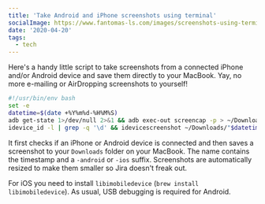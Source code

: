 ```yaml
---
title: 'Take Android and iPhone screenshots using terminal'
socialImage: https://www.fantomas-ls.com/images/screenshots-using-terminal.png
date: '2020-04-20'
tags:
  - tech
---
```


Here's a handy little script to take screenshots from a connected iPhone and/or Android device and save them directly to your MacBook. Yay, no more e-mailing or AirDropping screenshots to yourself!​

```bash
#!/usr/bin/env bash
set -e
datetime=$(date +%Y%m%d-%H%M%S)
adb get-state 1>/dev/null 2>&1 && adb exec-out screencap -p > ~/Downloads/"$datetime-android.png" && sips -Z 1024 ~/Downloads/"$datetime-android.png"
idevice_id -l | grep -q '\d' && idevicescreenshot ~/Downloads/"$datetime-ios.png" && sips -Z 1024 ~/Downloads/"$datetime-ios.png"
```

It first checks if an iPhone or Android device is connected and then saves a screenshot to your `Downloads` folder on your MacBook. The name contains the timestamp and a `-android` or `-ios` suffix. Screenshots are automatically resized to make them smaller so Jira doesn't freak out. 

For iOS you need to install `libimobiledevice` (`brew install libimobiledevice`). As usual, USB debugging is required for Android.